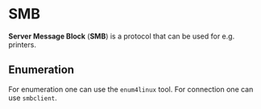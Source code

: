 # SMB

**Server Message Block** (**SMB**) is a protocol that can be used for e.g.
printers.

## Enumeration

For enumeration one can use the `enum4linux` tool. For connection one can use
`smbclient`.
